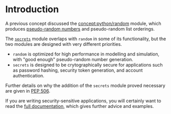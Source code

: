 # Introduction

A previous concept discussed the [concept:python/random]() module, which produces [pseudo-random numbers][pseudo-random-numbers] and pseudo-random list orderings.

The [`secrets`][secrets] module overlaps with `random` in some of its functionality, but the two modules are designed with very different priorities.

- `random` is optimized for high performance in modelling and simulation, with "good enough" pseudo-random number generation.
- `secrets` is designed to be crytographically secure for applications such as password hashing, security token generation, and account authentication.


Further details on why the addition of the `secrets` module proved necessary are given in [PEP 506][PEP506].

If you are writing security-sensitive applications, you will certainly want to read the [full documentation][secrets], which gives further advice and examples.

[PEP506]: https://peps.python.org/pep-0506/
[pseudo-random-numbers]: https://www.khanacademy.org/computing/computer-science/cryptography/crypt/v/random-vs-pseudorandom-number-generators
[secrets]: https://docs.python.org/3/library/secrets.html
